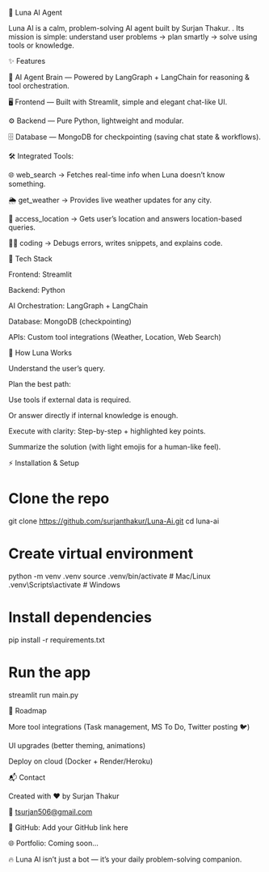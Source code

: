 🌙 Luna AI Agent

Luna AI is a calm, problem-solving AI agent built by Surjan Thakur.
.
Its mission is simple: understand user problems → plan smartly → solve using tools or knowledge.

✨ Features

🧠 AI Agent Brain — Powered by LangGraph + LangChain for reasoning & tool orchestration.

🖥️ Frontend — Built with Streamlit, simple and elegant chat-like UI.

⚙️ Backend — Pure Python, lightweight and modular.

🗄️ Database — MongoDB for checkpointing (saving chat state & workflows).

🛠️ Integrated Tools:

🌐 web_search → Fetches real-time info when Luna doesn’t know something.

🌦️ get_weather → Provides live weather updates for any city.

📍 access_location → Gets user’s location and answers location-based queries.

👨‍💻 coding → Debugs errors, writes snippets, and explains code.

🚀 Tech Stack

Frontend: Streamlit

Backend: Python

AI Orchestration: LangGraph + LangChain

Database: MongoDB (checkpointing)

APIs: Custom tool integrations (Weather, Location, Web Search)

🧭 How Luna Works

Understand the user’s query.

Plan the best path:

Use tools if external data is required.

Or answer directly if internal knowledge is enough.

Execute with clarity: Step-by-step + highlighted key points.

Summarize the solution (with light emojis for a human-like feel).

⚡ Installation & Setup

# Clone the repo

git clone https://github.com/surjanthakur/Luna-Ai.git
cd luna-ai

# Create virtual environment

python -m venv .venv
source .venv/bin/activate # Mac/Linux
.venv\Scripts\activate # Windows

# Install dependencies

pip install -r requirements.txt

# Run the app

streamlit run main.py

📌 Roadmap

More tool integrations (Task management, MS To Do, Twitter posting 🐦)

UI upgrades (better theming, animations)

Deploy on cloud (Docker + Render/Heroku)

📬 Contact

Created with ❤️ by Surjan Thakur

📧 tsurjan506@gmail.com

🐙 GitHub: Add your GitHub link here

🌐 Portfolio: Coming soon...

🔥 Luna AI isn’t just a bot — it’s your daily problem-solving companion.
